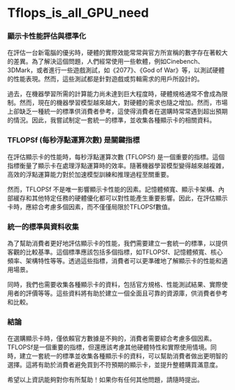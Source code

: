 # Tflops_is_all_GPU_need
### 顯示卡性能評估與標準化

在評估一台新電腦的優劣時，硬體的實際效能常常與官方所宣稱的數字存在著較大的差異。為了解決這個問題，人們經常使用一些軟體，例如Cinebench、3DMark，或者進行一些遊戲測試，如《2077》、《God of War》等，以測試硬體的性能表現。然而，這些測試都是針對遊戲或剪輯需求的用戶所設計的。

過去，在機器學習所需的計算能力尚未達到巨大程度時，硬體規格通常不會成為限制。然而，現在的機器學習模型越來越大，對硬體的需求也隨之增加。然而，市場上卻缺乏一種統一的標準供消費者參考，這使得消費者在選購時常常遇到超出預期的情況。因此，我嘗試制定一套統一的標準，並收集各種顯示卡的相關資料。

### TFLOPSf (每秒浮點運算次數) 是關鍵指標

在評估顯示卡的性能時，每秒浮點運算次數 (TFLOPSf) 是一個重要的指標。這個指標衡量了顯示卡在處理浮點運算時的效率。隨著機器學習模型變得越來越複雜，高效的浮點運算能力對於加速模型訓練和推理過程至關重要。

然而，TFLOPSf 不是唯一影響顯示卡性能的因素。記憶體頻寬、顯示卡架構、內部緩存和其他特定任務的硬體優化都可以對性能產生重要影響。因此，在評估顯示卡時，應綜合考慮多個因素，而不僅僅局限於TFLOPSf數值。

### 統一的標準與資料收集

為了幫助消費者更好地評估顯示卡的性能，我們需要建立一套統一的標準，以提供客觀的比較基準。這個標準應該包括多個指標，如TFLOPSf、記憶體頻寬、核心頻率、架構特性等等。透過這些指標，消費者可以更準確地了解顯示卡的性能和適用場景。

同時，我們也需要收集各種顯示卡的資料，包括官方規格、性能測試結果、實際使用者的評價等等。這些資料將有助於建立一個全面且可靠的資源庫，供消費者參考和比較。

### 結論

在選購顯示卡時，僅依賴官方數據是不夠的，消費者需要綜合考慮多個因素。TFLOPSf是一個重要的指標，但還應該考慮其他硬體特性和實際使用情境。同時，建立一套統一的標準並收集各種顯示卡的資料，可以幫助消費者做出更明智的選擇。這將有助於消費者避免買到不符預期的顯示卡，並提升整體購買滿意度。

希望以上資訊能夠對你有所幫助！如果你有任何其他問題，請隨時提出。

